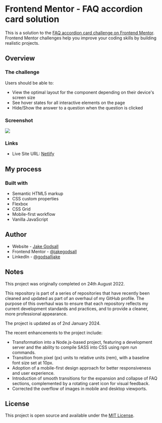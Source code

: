 # Frontend Mentor - FAQ accordion card solution

This is a solution to the [FAQ accordion card challenge on Frontend Mentor](https://www.frontendmentor.io/challenges/faq-accordion-card-XlyjD0Oam). Frontend Mentor challenges help you improve your coding skills by building realistic projects.

## Overview

### The challenge

Users should be able to:

- View the optimal layout for the component depending on their device's screen size
- See hover states for all interactive elements on the page
- Hide/Show the answer to a question when the question is clicked

### Screenshot

![](./screenshot.jpg)

### Links

- Live Site URL: [Netlify](https://jakegodsall-faq-accordion.netlify.app/)

## My process

### Built with

- Semantic HTML5 markup
- CSS custom properties
- Flexbox
- CSS Grid
- Mobile-first workflow
- Vanilla JavaScript

## Author

- Website - [Jake Godsall](https://jakegodsall.com)
- Frontend Mentor - [@jakegodsall](https://www.frontendmentor.io/profile/jakegodsall)
- LinkedIn - [@godsalljake](https://www.linkedin.com/in/godsalljake/)

## Notes

This project was originally completed on 24th August 2022.

This repository is part of a series of repositories that have recently been cleaned and updated as part of an overhaul of my GitHub profile. The purpose of this overhaul was to ensure that each repository reflects my current development standards and practices, and to provide a cleaner, more professional appearance.

The project is updated as of 2nd January 2024.

The recent enhancements to the project include:

- Transformation into a Node.js-based project, featuring a development server and the ability to compile SASS into CSS using npm run commands.
- Transition from pixel (px) units to relative units (rem), with a baseline font size set at 10px.
- Adoption of a mobile-first design approach for better responsiveness and user experience.
- Introduction of smooth transitions for the expansion and collapse of FAQ sections, complemented by a rotating caret icon for visual feedback.
- Corrected the overflow of images in mobile and desktop viewports.

## License

This project is open source and available under the [MIT License](https://github.com/jakegodsall/fm-faq-accordion-card/blob/master/LICENSE).

